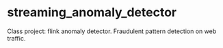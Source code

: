 # streaming_anomaly_detector
Class project: flink anomaly detector. Fraudulent pattern detection on web traffic.
